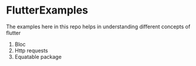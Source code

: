 # FlutterExamples
The examples here in this repo helps in understanding different concepts of flutter
1. Bloc
2. Http requests
3. Equatable package
